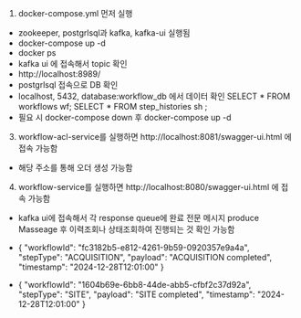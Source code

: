1. docker-compose.yml 먼저 실행
- zookeeper, postgrlsql과 kafka, kafka-ui 실행됨
- docker-compose up -d
- docker ps
- kafka ui 에 접속해서 topic 확인
-  http://localhost:8989/
- postgrlsql 접속으로 DB 확인
- localhost, 5432, database:workflow_db 에서 데이터 확인 SELECT * FROM workflows wf; SELECT * FROM step_histories sh ; 
- 필요 시 docker-compose down 후 docker-compose up -d

3. workflow-acl-service를 실행하면 http://localhost:8081/swagger-ui.html 에 접속 가능함
- 해당 주소를 통해 오더 생성 가능함

4. workflow-service를 실행하면 http://localhost:8080/swagger-ui.html 에 접속 가능함
- kafka ui에 접속해서 각 response queue에 완료 전문 메시지 produce Masseage 후 이력조회나 상태조회하여 진행되는 것 확인 가능함
- {
   "workflowId": "fc3182b5-e812-4261-9b59-0920357e9a4a",
   "stepType": "ACQUISITION",
   "payload": "ACQUISITION completed",
   "timestamp": "2024-12-28T12:01:00"
}

- {
   "workflowId": "1604b69e-6bb8-44de-abb5-cfbf2c37d92a",
   "stepType": "SITE",
   "payload": "SITE completed",
   "timestamp": "2024-12-28T12:01:00"
}
